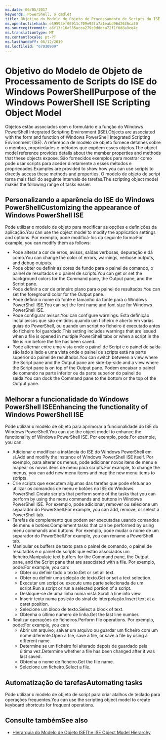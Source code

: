 ```yaml
---
ms.date: 06/05/2017
keywords: PowerShell, o cmdlet
title: Objetivo do Modelo de Objeto de Processamento de Scripts do ISE do Windows PowerShell
ms.openlocfilehash: e59593ef06911c709e92fa7a1eabd96d2636ca30
ms.sourcegitcommit: a6f13c16a535acea279c0ddeca72f1f0d8a8ce4c
ms.translationtype: MT
ms.contentlocale: pt-PT
ms.lasthandoff: 06/12/2019
ms.locfileid: "67030909"
---
```

# <a name="purpose-of-the-windows-powershell-ise-scripting-object-model"></a><span data-ttu-id="d7fbf-103">Objetivo do Modelo de Objeto de Processamento de Scripts do ISE do Windows PowerShell</span><span class="sxs-lookup"><span data-stu-id="d7fbf-103">Purpose of the Windows PowerShell ISE Scripting Object Model</span></span>

<span data-ttu-id="d7fbf-104">Objetos estão associados com o formulário e a função do Windows PowerShell Integrated Scripting Environment (ISE).</span><span class="sxs-lookup"><span data-stu-id="d7fbf-104">Objects are associated with the form and function of Windows PowerShell Integrated Scripting Environment (ISE).</span></span> <span data-ttu-id="d7fbf-105">A referência de modelo de objeto fornece detalhes sobre o membro, propriedades e métodos que expõem esses objetos.</span><span class="sxs-lookup"><span data-stu-id="d7fbf-105">The object model reference provides details about the member properties and methods that these objects expose.</span></span> <span data-ttu-id="d7fbf-106">São fornecidos exemplos para mostrar como pode usar scripts para aceder diretamente a esses métodos e propriedades.</span><span class="sxs-lookup"><span data-stu-id="d7fbf-106">Examples are provided to show how you can use scripts to directly access these methods and properties.</span></span> <span data-ttu-id="d7fbf-107">O modelo de objeto de script torna mais fácil do seguinte intervalo de tarefas.</span><span class="sxs-lookup"><span data-stu-id="d7fbf-107">The scripting object model makes the following range of tasks easier.</span></span>

## <a name="customizing-the-appearance-of-windows-powershell-ise"></a><span data-ttu-id="d7fbf-108">Personalizando a aparência do ISE do Windows PowerShell</span><span class="sxs-lookup"><span data-stu-id="d7fbf-108">Customizing the appearance of Windows PowerShell ISE</span></span>

<span data-ttu-id="d7fbf-109">Pode utilizar o modelo de objeto para modificar as opções e definições da aplicação.</span><span class="sxs-lookup"><span data-stu-id="d7fbf-109">You can use the object model to modify the application settings and options.</span></span> <span data-ttu-id="d7fbf-110">Por exemplo, pode modificá-los da seguinte forma:</span><span class="sxs-lookup"><span data-stu-id="d7fbf-110">For example, you can modify them as follows:</span></span>

- <span data-ttu-id="d7fbf-111">Pode alterar a cor de erros, avisos, saídas verbosas, depuração e dá como.</span><span class="sxs-lookup"><span data-stu-id="d7fbf-111">You can change the color of errors, warnings, verbose outputs, and debug outputs.</span></span>
- <span data-ttu-id="d7fbf-112">Pode obter ou definir as cores de fundo para o painel de comando, o painel de resultados e o painel de scripts.</span><span class="sxs-lookup"><span data-stu-id="d7fbf-112">You can get or set the background colors for the Command pane, the Output pane, and the Script pane.</span></span>
- <span data-ttu-id="d7fbf-113">Pode definir a cor de primeiro plano para o painel de resultados.</span><span class="sxs-lookup"><span data-stu-id="d7fbf-113">You can set the foreground color for the Output pane.</span></span>
- <span data-ttu-id="d7fbf-114">Pode definir o nome da fonte e tamanho da fonte para o Windows PowerShell ISE.</span><span class="sxs-lookup"><span data-stu-id="d7fbf-114">You can set the font name and font size for Windows PowerShell ISE.</span></span>
- <span data-ttu-id="d7fbf-115">Pode configurar avisos.</span><span class="sxs-lookup"><span data-stu-id="d7fbf-115">You can configure warnings.</span></span> <span data-ttu-id="d7fbf-116">Esta definição inclui avisos que são emitidos quando um ficheiro é aberto em várias guias do PowerShell, ou quando um script no ficheiro é executado antes do ficheiro foi guardado.</span><span class="sxs-lookup"><span data-stu-id="d7fbf-116">This setting includes warnings that are issued when a file is opened in multiple PowerShell tabs or when a script in the file is run before the file has been saved.</span></span>
- <span data-ttu-id="d7fbf-117">Pode alternar entre uma vista onde o painel de Script e o painel de saída são lado a lado e uma vista onde o painel de scripts está na parte superior do painel de resultados.</span><span class="sxs-lookup"><span data-stu-id="d7fbf-117">You can switch between a view where the Script pane and the Output pane are side-by-side and a view where the Script pane is on top of the Output pane.</span></span> <span data-ttu-id="d7fbf-118">Podem encaixar o painel de comando na parte inferior ou da parte superior do painel de saída.</span><span class="sxs-lookup"><span data-stu-id="d7fbf-118">You can dock the Command pane to the bottom or the top of the Output pane.</span></span>

## <a name="enhancing-the-functionality-of-windows-powershell-ise"></a><span data-ttu-id="d7fbf-119">Melhorar a funcionalidade do Windows PowerShell ISE</span><span class="sxs-lookup"><span data-stu-id="d7fbf-119">Enhancing the functionality of Windows PowerShell ISE</span></span>

<span data-ttu-id="d7fbf-120">Pode utilizar o modelo de objeto para aprimorar a funcionalidade do ISE do Windows PowerShell.</span><span class="sxs-lookup"><span data-stu-id="d7fbf-120">You can use the object model to enhance the functionality of Windows PowerShell ISE.</span></span> <span data-ttu-id="d7fbf-121">Por exemplo, pode:</span><span class="sxs-lookup"><span data-stu-id="d7fbf-121">For example, you can:</span></span>

- <span data-ttu-id="d7fbf-122">Adicionar e modificar a instância do ISE do Windows PowerShell em si.</span><span class="sxs-lookup"><span data-stu-id="d7fbf-122">Add and modify the instance of Windows PowerShell ISE itself.</span></span> <span data-ttu-id="d7fbf-123">Por exemplo, para alterar os menus, pode adicionar novos itens de menu e mapear os novos itens de menu para scripts.</span><span class="sxs-lookup"><span data-stu-id="d7fbf-123">For example, to change the menus, you can add new menu items and map the new menu items to scripts.</span></span>
- <span data-ttu-id="d7fbf-124">Crie scripts que executem algumas das tarefas que pode efetuar ao utilizar os comandos de menu e botões no ISE do Windows PowerShell.</span><span class="sxs-lookup"><span data-stu-id="d7fbf-124">Create scripts that perform some of the tasks that you can perform by using the menu commands and buttons in Windows PowerShell ISE.</span></span> <span data-ttu-id="d7fbf-125">Por exemplo, pode adicionar, remover ou selecione um separador do PowerShell.</span><span class="sxs-lookup"><span data-stu-id="d7fbf-125">For example, you can add, remove, or select a PowerShell tab.</span></span>
- <span data-ttu-id="d7fbf-126">Tarefas de complemento que podem ser executadas usando comandos de menu e botões.</span><span class="sxs-lookup"><span data-stu-id="d7fbf-126">Complement tasks that can be performed by using menu commands and buttons.</span></span> <span data-ttu-id="d7fbf-127">Por exemplo, pode mudar o nome de um separador do PowerShell.</span><span class="sxs-lookup"><span data-stu-id="d7fbf-127">For example, you can rename a PowerShell tab.</span></span>
- <span data-ttu-id="d7fbf-128">Manipular os buffers de texto para o painel de comando, o painel de resultados e o painel de scripts que estão associados um ficheiro.</span><span class="sxs-lookup"><span data-stu-id="d7fbf-128">Manipulate text buffers for the Command pane, the Output pane, and the Script pane that are associated with a file.</span></span> <span data-ttu-id="d7fbf-129">Por exemplo, pode:</span><span class="sxs-lookup"><span data-stu-id="d7fbf-129">For example, you can:</span></span>
  - <span data-ttu-id="d7fbf-130">Obter ou definir todo o texto.</span><span class="sxs-lookup"><span data-stu-id="d7fbf-130">Get or set all text.</span></span>
  - <span data-ttu-id="d7fbf-131">Obter ou definir uma seleção de texto.</span><span class="sxs-lookup"><span data-stu-id="d7fbf-131">Get or set a text selection.</span></span>
  - <span data-ttu-id="d7fbf-132">Executar um script ou execute uma parte selecionada de um script.</span><span class="sxs-lookup"><span data-stu-id="d7fbf-132">Run a script or run a selected portion of a script.</span></span>
  - <span data-ttu-id="d7fbf-133">Desloque-se de uma linha numa vista.</span><span class="sxs-lookup"><span data-stu-id="d7fbf-133">Scroll a line into view.</span></span>
  - <span data-ttu-id="d7fbf-134">Inserir texto numa posição do sinal de interpolação.</span><span class="sxs-lookup"><span data-stu-id="d7fbf-134">Insert text at a caret position.</span></span>
  - <span data-ttu-id="d7fbf-135">Selecione um bloco de texto.</span><span class="sxs-lookup"><span data-stu-id="d7fbf-135">Select a block of text.</span></span>
  - <span data-ttu-id="d7fbf-136">Obtenha o último número de linha.</span><span class="sxs-lookup"><span data-stu-id="d7fbf-136">Get the last line number.</span></span>
- <span data-ttu-id="d7fbf-137">Realizar operações de ficheiros.</span><span class="sxs-lookup"><span data-stu-id="d7fbf-137">Perform file operations.</span></span> <span data-ttu-id="d7fbf-138">Por exemplo, pode:</span><span class="sxs-lookup"><span data-stu-id="d7fbf-138">For example, you can:</span></span>
  - <span data-ttu-id="d7fbf-139">Abrir um arquivo, salvar um arquivo ou guardar um ficheiro com um nome diferente.</span><span class="sxs-lookup"><span data-stu-id="d7fbf-139">Open a file, save a file, or save a file by using a different name.</span></span>
  - <span data-ttu-id="d7fbf-140">Determine se um ficheiro foi alterado depois de guardado pela última vez.</span><span class="sxs-lookup"><span data-stu-id="d7fbf-140">Determine whether a file has been changed after it was last saved.</span></span>
  - <span data-ttu-id="d7fbf-141">Obtenha o nome de ficheiro.</span><span class="sxs-lookup"><span data-stu-id="d7fbf-141">Get the file name.</span></span>
  - <span data-ttu-id="d7fbf-142">Selecione um ficheiro.</span><span class="sxs-lookup"><span data-stu-id="d7fbf-142">Select a file.</span></span>

## <a name="automating-tasks"></a><span data-ttu-id="d7fbf-143">Automatização de tarefas</span><span class="sxs-lookup"><span data-stu-id="d7fbf-143">Automating tasks</span></span>

<span data-ttu-id="d7fbf-144">Pode utilizar o modelo de objeto de script para criar atalhos de teclado para operações frequentes.</span><span class="sxs-lookup"><span data-stu-id="d7fbf-144">You can use the scripting object model to create keyboard shortcuts for frequent operations.</span></span>

## <a name="see-also"></a><span data-ttu-id="d7fbf-145">Consulte também</span><span class="sxs-lookup"><span data-stu-id="d7fbf-145">See also</span></span>

- [<span data-ttu-id="d7fbf-146">Hierarquia do Modelo de Objeto ISE</span><span class="sxs-lookup"><span data-stu-id="d7fbf-146">The ISE Object Model Hierarchy</span></span>](The-ISE-Object-Model-Hierarchy.md)
